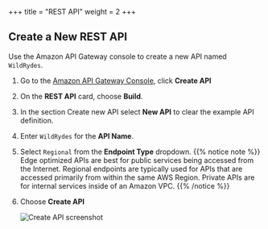 +++
title = "REST API"
weight = 2
+++

## Create a New REST API
Use the Amazon API Gateway console to create a new API named `WildRydes`.

1. Go to the [Amazon API Gateway Console][api-gw-console], click **Create API**
2. On the **REST API** card, choose **Build**.
3. In the section Create new API select **New API** to clear the example API definition.
4. Enter `WildRydes` for the **API Name**.
5. Select `Regional` from the **Endpoint Type** dropdown.
{{% notice note %}}
Edge optimized APIs are best for public services being accessed from the Internet. Regional endpoints are typically used for APIs that are accessed primarily from within the same AWS Region. Private APIs are for internal services inside of an Amazon VPC.
{{% /notice %}}
6. Choose **Create API**

    ![Create API screenshot](/images/create-api.png)

[api-gw-console]: https://console.aws.amazon.com/apigateway/home
